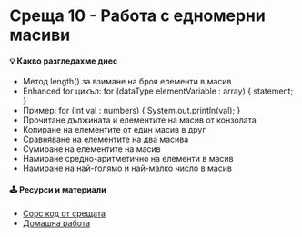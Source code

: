 # Среща 10 - Работа с едномерни масиви
 
#### 💡 Какво разгледахме днес
- Метод length() за взимане на броя елементи в масив 
- Enhanced for цикъл: for (dataType elementVariable : array) { statement; } 
- Пример: for (int val : numbers) { System.out.println(val); } 
- Прочитане дължината и елементите на масив от конзолата 
- Копиране на елементите от един масив в друг 
- Сравняване на елементите на два масива 
- Сумиране на елементите на масив 
- Намиране средно-аритметично на елементи в масив 
- Намиране на най-голямо и най-малко число в масив

<!-- #### 🔗 Полезни линкове -->

#### 🕹️ Ресурси и материали
- [Сорс код от срещата](./cw/)
- [Домашна работа](./hw/)